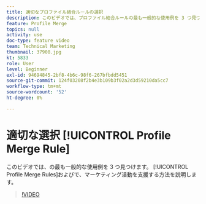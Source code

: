 ```yaml
---
title: 適切なプロファイル結合ルールの選択
description: このビデオでは、プロファイル結合ルールの最も一般的な使用例を 3 つ見つけ、それらの使用例がマーケティング活動に役立つかどうかを確認します。
feature: Profile Merge
topics: null
activity: use
doc-type: feature video
team: Technical Marketing
thumbnail: 37908.jpg
kt: 5833
role: User
level: Beginner
exl-id: 94694845-2bf8-4b6c-98f6-267bfbdd5451
source-git-commit: 124f03208f2b4e3b109b3f02a2d3d59210da5cc7
workflow-type: tm+mt
source-wordcount: '52'
ht-degree: 0%

---
```


# 適切な選択 [!UICONTROL Profile Merge Rule]

このビデオでは、の最も一般的な使用例を 3 つ見つけます。 [!UICONTROL Profile Merge Rules]およびで、マーケティング活動を支援する方法を説明します。

>[!VIDEO](https://video.tv.adobe.com/v/37908/?quality=12&learn=on)
